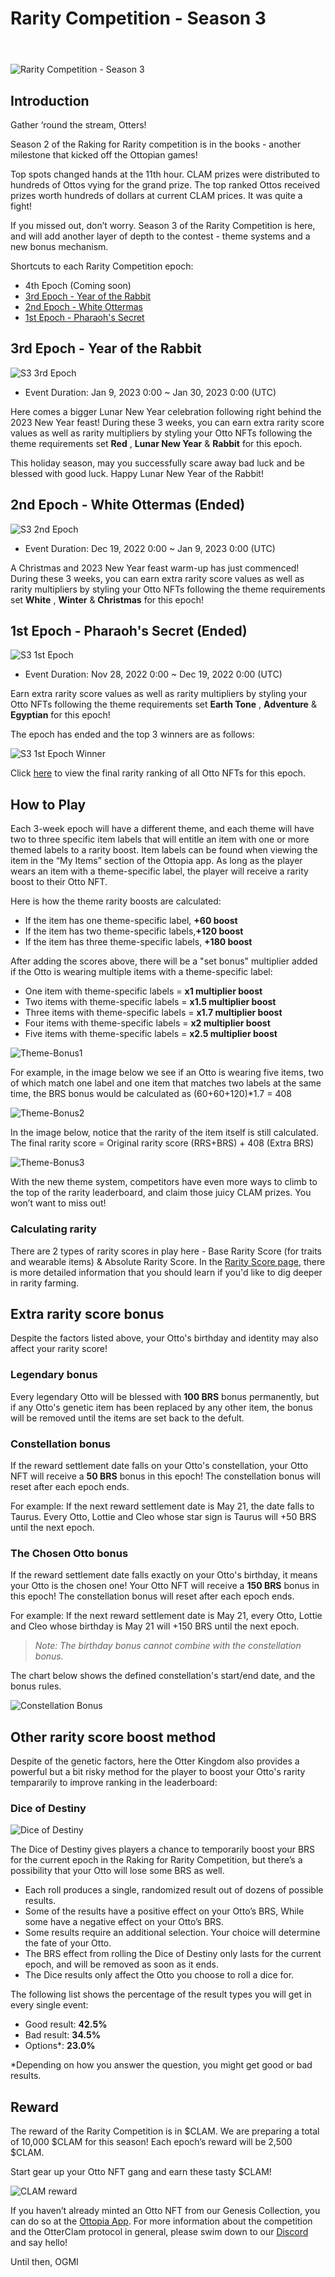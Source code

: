 # Rarity Competition - Season 3

<header>
<meta property="og:title" content="Ottopia Whitepaper | Rarity Competition - Season 3" />
<meta property="og:image" content="https://docs.ottopia.app/assets/images/3rd-ror-ogimage-42f502d6aa430f9efaa22e3e62e8a2a5.jpg" />
<meta property="og:description" content="Gather ‘round the stream, Otters! Season 3 of the Rarity Competition is here, and will add another layer of depth to the contest - theme systems and a new bonus mechanism." />
</header>

![Rarity Competition - Season 3](img/3rd-ror-ogimage.jpg)

## Introduction

Gather ‘round the stream, Otters!

Season 2 of the Raking for Rarity competition is in the books - another milestone that kicked off the Ottopian games!

Top spots changed hands at the 11th hour. CLAM prizes were distributed to hundreds of Ottos vying for the grand prize. The top ranked Ottos received prizes worth hundreds of dollars at current CLAM prices. It was quite a fight! 

If you missed out, don’t worry. Season 3 of the Rarity Competition is here, and will add another layer of depth to the contest - theme systems and a new bonus mechanism.


Shortcuts to each Rarity Competition epoch:

* 4th Epoch (Coming soon)
* [3rd Epoch - Year of the Rabbit](#3rd-epoch)
* [2nd Epoch - White Ottermas](#2nd-epoch)
* [1st Epoch - Pharaoh's Secret](#1st-epoch)

## 3rd Epoch - Year of the Rabbit <a href="#3rd-epoch" id="3rd-epoch"></a>

![S3 3rd Epoch](img/s3_epoch3.jpg)

* Event Duration: Jan 9, 2023 0:00 ~ Jan 30, 2023 0:00 (UTC)

Here comes a bigger Lunar New Year celebration following right behind the 2023 New Year feast! During these 3 weeks, you can earn extra rarity score values as well as rarity multipliers by styling your Otto NFTs following the theme requirements set **Red** , **Lunar New Year** & **Rabbit** for this epoch.

This holiday season, may you successfully scare away bad luck and be blessed with good luck. Happy Lunar New Year of the Rabbit!

## 2nd Epoch - White Ottermas (Ended) <a href="#2nd-epoch" id="2nd-epoch"></a>

![S3 2nd Epoch](img/s3_epoch2.jpg)

* Event Duration: Dec 19, 2022 0:00 ~ Jan 9, 2023 0:00 (UTC)

A Christmas and 2023 New Year feast warm-up has just commenced! During these 3 weeks, you can earn extra rarity score values as well as rarity multipliers by styling your Otto NFTs following the theme requirements set **White** , **Winter** & **Christmas** for this epoch!


## 1st Epoch - Pharaoh's Secret (Ended) <a href="#1st-epoch" id="1st-epoch"></a>

![S3 1st Epoch](img/s3_epoch1.jpg)

* Event Duration: Nov 28, 2022 0:00 ~ Dec 19, 2022 0:00 (UTC)

Earn extra rarity score values as well as rarity multipliers by styling your Otto NFTs following the theme requirements set **Earth Tone** , **Adventure** & **Egyptian** for this epoch!

The epoch has ended and the top 3 winners are as follows:

![S3 1st Epoch Winner](img/ror_s1_winner1.jpg)

Click [here](https://ottopia.app/leaderboard?epoch=11) to view the final rarity ranking of all Otto NFTs for this epoch.


## How to Play <a href="#howtoplay" id="howtoplay"></a>

Each 3-week epoch will have a different theme, and each theme will have two to three specific item labels that will entitle an item with one or more themed labels to a rarity boost. Item labels can be found when viewing the item in the “My Items” section of the Ottopia app. As long as the player wears an item with a theme-specific label, the player will receive a rarity boost to their Otto NFT.

Here is how the theme rarity boosts are calculated:

- If the item has one theme-specific label, **+60 boost**
- If the item has two theme-specific labels,**+120 boost**
- If the item has three theme-specific labels, **+180 boost**

After adding the scores above, there will be a "set bonus" multiplier added if the Otto is wearing multiple items with a theme-specific label:

- One item with theme-specific labels = **x1 multiplier boost**
- Two items with theme-specific labels = **x1.5 multiplier boost**
- Three items with theme-specific labels = **x1.7 multiplier boost**
- Four items with theme-specific labels = **x2 multiplier boost**
- Five items with theme-specific labels = **x2.5 multiplier boost**

![Theme-Bonus1](img/label-bonus-1.jpg)

For example, in the image below we see if an Otto is wearing five items, two of which match one label and one item that matches two labels at the same time, the BRS bonus would be calculated as (60+60+120)*1.7 = 408 

![Theme-Bonus2](img/label-bonus-2.jpg)

In the image below, notice that the rarity of the item itself is still calculated. The final rarity score = Original rarity score (RRS+BRS) + 408 (Extra BRS)

![Theme-Bonus3](img/label-bonus-3.jpg)

With the new theme system, competitors have even more ways to climb to the top of the rarity leaderboard, and claim those juicy CLAM prizes. You won’t want to miss out!

### Calculating rarity

There are 2 types of rarity scores in play here - Base Rarity Score (for traits and wearable items) & Absolute Rarity Score. In the [Rarity Score page](../gameplay/rarity-farming.md), there is more detailed information that you should learn if you'd like to dig deeper in rarity farming.

## Extra rarity score bonus

Despite the factors listed above, your Otto's birthday and identity may also affect your rarity score!

### Legendary bonus

Every legendary Otto will be blessed with **100 BRS** bonus permanently, but if any Otto's genetic item has been replaced by any other item, the bonus will be removed until the items are set back to the defult.

### Constellation bonus

If the reward settlement date falls on your Otto's constellation, your Otto NFT will receive a **50 BRS** bonus in this epoch! The constellation bonus will reset after each epoch ends.

For example: If the next reward settlement date is May 21, the date falls to Taurus. Every Otto, Lottie and Cleo whose star sign is Taurus will +50 BRS until the next epoch.

### The Chosen Otto bonus

If the reward settlement date falls exactly on your Otto's birthday, it means your Otto is the chosen one! Your Otto NFT will receive a **150 BRS** bonus in this epoch! The constellation bonus will reset after each epoch ends.

For example: If the next reward settlement date is May 21, every Otto, Lottie and Cleo whose birthday is May 21 will +150 BRS until the next epoch. 

> *Note: The birthday bonus cannot combine with the constellation bonus.*

The chart below shows the defined constellation's start/end date, and the bonus rules.

![Constellation Bonus](./img/constellation_bonus.jpg)

## Other rarity score boost method

Despite of the genetic factors, here the Otter Kingdom also provides a powerful but a bit risky method for the player to boost your Otto's rarity tempararily to improve ranking in the leaderboard:

### Dice of Destiny <a href="#dod" id="dod"></a>

![Dice of Destiny](img/dice_of_destiny.jpg)

The Dice of Destiny gives players a chance to temporarily boost your BRS for the current epoch in the Raking for Rarity Competition, but there’s a possibility that your Otto will lose some BRS as well.

* Each roll produces a single, randomized result out of dozens of possible results.
* Some of the results have a positive effect on your Otto’s BRS, While some have a negative effect on your Otto’s BRS.
* Some results require an additional selection. Your choice will determine the fate of your Otto.
* The BRS effect from rolling the Dice of Destiny only lasts for the current epoch, and will be removed as soon as it ends.
* The Dice results only affect the Otto you choose to roll a dice for.

The following list shows the percentage of the result types you will get in every single event:

- Good result:	**42.5%**
- Bad result:	**34.5%**
- Options*:	**23.0%**

*Depending on how you answer the question, you might get good or bad results. 

## Reward

The reward of the Rarity Competition is in $CLAM. We are preparing a total of 10,000 $CLAM for this season! Each epoch’s reward will be 2,500 $CLAM.

Start gear up your Otto NFT gang and earn these tasty $CLAM!

![CLAM reward](./img/ror_s3_rewards.jpg)

If you haven’t already minted an Otto NFT from our Genesis Collection, you can do so at the [Ottopia App](http://ottopia.app). For more information about the competition and the OtterClam protocol in general, please swim down to our [Discord](https://discord.gg/jdCk93R2) and say hello!

Until then, OGMI
